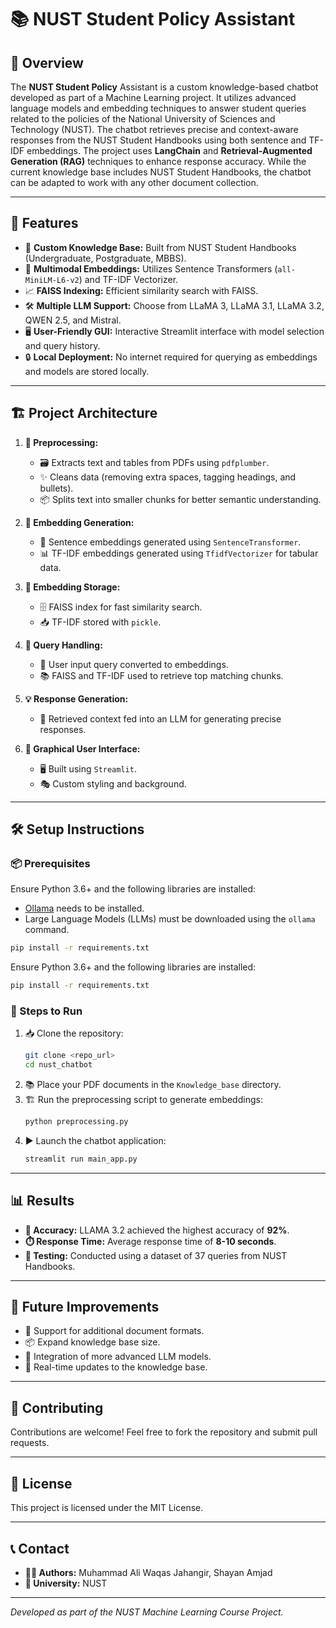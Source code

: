 # 📚 NUST Student Policy Assistant

## 🧐 Overview

The **NUST Student Policy** Assistant is a custom knowledge-based chatbot developed as part of a Machine Learning project. It utilizes advanced language models and embedding techniques to answer student queries related to the policies of the National University of Sciences and Technology (NUST). The chatbot retrieves precise and context-aware responses from the NUST Student Handbooks using both sentence and TF-IDF embeddings. The project uses **LangChain** and **Retrieval-Augmented Generation (RAG)** techniques to enhance response accuracy. While the current knowledge base includes NUST Student Handbooks, the chatbot can be adapted to work with any other document collection.

---

## 🌟 Features

- 📖 **Custom Knowledge Base:** Built from NUST Student Handbooks (Undergraduate, Postgraduate, MBBS).
- 🧠 **Multimodal Embeddings:** Utilizes Sentence Transformers (`all-MiniLM-L6-v2`) and TF-IDF Vectorizer.
- 📈 **FAISS Indexing:** Efficient similarity search with FAISS.
- 🛠️ **Multiple LLM Support:** Choose from LLaMA 3, LLaMA 3.1, LLaMA 3.2, QWEN 2.5, and Mistral.
- 🖥️ **User-Friendly GUI:** Interactive Streamlit interface with model selection and query history.
- 🔒 **Local Deployment:** No internet required for querying as embeddings and models are stored locally.

---

## 🏗️ Project Architecture

1. **🧼 Preprocessing:**

   - 🗃️ Extracts text and tables from PDFs using `pdfplumber`.
   - ✨ Cleans data (removing extra spaces, tagging headings, and bullets).
   - 📦 Splits text into smaller chunks for better semantic understanding.

2. **🔢 Embedding Generation:**

   - 🧩 Sentence embeddings generated using `SentenceTransformer`.
   - 📊 TF-IDF embeddings generated using `TfidfVectorizer` for tabular data.

3. **💾 Embedding Storage:**

   - 🗄️ FAISS index for fast similarity search.
   - 📥 TF-IDF stored with `pickle`.

4. **🔎 Query Handling:**

   - 🎯 User input query converted to embeddings.
   - 📚 FAISS and TF-IDF used to retrieve top matching chunks.

5. **💡 Response Generation:**

   - 🤖 Retrieved context fed into an LLM for generating precise responses.

6. **🎨 Graphical User Interface:**

   - 🖥️ Built using `Streamlit`.
   - 🎭 Custom styling and background.

---

## 🛠️ Setup Instructions

### 📦 Prerequisites

Ensure Python 3.6+ and the following libraries are installed:

- [Ollama](https://ollama.ai/) needs to be installed.
- Large Language Models (LLMs) must be downloaded using the `ollama` command.

```bash
pip install -r requirements.txt
```

Ensure Python 3.6+ and the following libraries are installed:

```bash
pip install -r requirements.txt
```

### 🚀 Steps to Run

1. 📥 Clone the repository:
   ```bash
   git clone <repo_url>
   cd nust_chatbot
   ```
2. 📚 Place your PDF documents in the `Knowledge_base` directory.
3. 🏗️ Run the preprocessing script to generate embeddings:
   ```bash
   python preprocessing.py
   ```
4. ▶️ Launch the chatbot application:
   ```bash
   streamlit run main_app.py
   ```

---

## 📊 Results

- **🎯 Accuracy:** LLAMA 3.2 achieved the highest accuracy of **92%**.
- **⏱️ Response Time:** Average response time of **8-10 seconds**.
- **🧪 Testing:** Conducted using a dataset of 37 queries from NUST Handbooks.

---

## 🚀 Future Improvements

- 📑 Support for additional document formats.
- 📦 Expand knowledge base size.
- 🔗 Integration of more advanced LLM models.
- 📡 Real-time updates to the knowledge base.

---

## 🤝 Contributing

Contributions are welcome! Feel free to fork the repository and submit pull requests.

---

## 📜 License

This project is licensed under the MIT License.

---

## 📞 Contact

- **👨‍💻 Authors:** Muhammad Ali Waqas Jahangir, Shayan Amjad
- **🏫 University:** NUST

---

*Developed as part of the NUST Machine Learning Course Project.*


